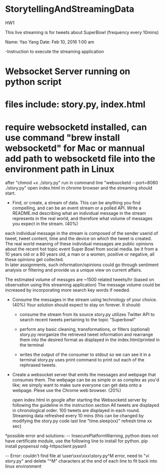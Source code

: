 # StorytellingAndStreamingData
HW1

This live streaming is for tweets about SuperBowl  (frequency every 10mins)

Name: Yao Yang
Date: Feb 10, 2016  1:00 am


-Instruction to execute the streaming application 
# Websocket Server running on python script
# files include:  story.py,  index.html
# require websocketd installed, can use command "brew install websocketd" for Mac or  mannual add path to websocketd file into the environment path in Linux

after "chmod +x ./story.py" 
run in command line "websocketd --port=8080 ./story.py"
open index.html in chrome browser and the streaming should start.



- Find, or create, a stream of data. This can be anything you find compelling, and can be an event stream or a polled API. Write a README.md describing what an individual message in the stream represents in the real world, and therefore what volume of messages you expect in the stream. (40%)

each individual message in the stream is composed of the sender userid of tweet, tweet content, time and the device on which the tweet is created.
The real world meaning of these individual messages are public opinions about the recent hot topic event Super Bowl from social media. be it from a 10 years old or a 80 years old, a man or a women, positive or negative, all these opinions get collected.  
In later assignments, such information/opinions could go through sentiment analysis or filtering and provide us a unique view on current affairs.

The estimated volume of messges are ~1500 related tweets/hr (based on observation using this streaming application)
The message volume could be increased by incorporating more search key words if needed. 


- Consume the messages in the stream using technology of your choice. (40%) Your solution should expect to stay on forever. It should:
  * consume the stream from its source
  story.py utilizes Twitter API to search recent tweets pertaining to the topic "Superbowl"

  * perform any basic cleaning, transformations, or filters (optional)
  story.py reorganize the retrieved tweet information and rearrange them into the desired format as displayed in the index.html/printed in the terminal

  * writes the output of the consumer to stdout so we can see it in a terminal
  story.py uses print command to print out each of the rephrased tweets.

- Create a websocket server that emits the messages and webpage that consumes them. The webpage can be as simple or as complex as you'd like; we simply want to make sure everyone can get data onto a webpage. Plese use the Chrome web browser. (20%)
  
  open index.html in google after starting the Websocketd server by following the guideline in the instruction section
  All tweets are displayed in chronological order. 100 tweets are displayed in each round.
  Streaming data refreshed every 10 mins (this can be changed by modifying the story.py code last line  "time.sleep(xx)"  refresh time xx sec)




*possible error and solutions:
-- InsecurePlatformWarning,  python does not have certificate module, use the following line to install for python.
pip install pyopenssl ndg-httpsclient pyasn1

-- Error: couldn't find file at \user\xxx\xxx\story.py^M    error,  need to "vi story.py" and delete "^M" characters at the end of each line to fit back into linux environment

